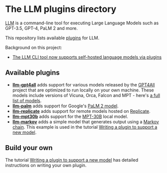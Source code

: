 # The LLM plugins directory

[LLM](https://llm.datasette.io/) is a command-line tool for executing Large Language Models such as GPT-3.5, GPT-4, PaLM 2 and more.

This repository lists available [plugins](https://llm.datasette.io/en/stable/plugins/index.html) for LLM.

Background on this project:

- [The LLM CLI tool now supports self-hosted language models via plugins](https://simonwillison.net/2023/Jul/12/llm/)

## Available plugins

- **[llm-gpt4all](https://github.com/simonw/llm-gpt4all)** adds support for various models released by the [GPT4All](https://gpt4all.io/) project that are optimized to run locally on your own machine. These models include versions of Vicuna, Orca, Falcon and MPT - here's [a full list of models](https://observablehq.com/@simonw/gpt4all-models).
- **[llm-palm](https://github.com/simonw/llm-palm)** adds support for Google's [PaLM 2 model](https://developers.generativeai.google/).
- **[llm-replicate](https://github.com/simonw/llm-replicate)** adds support for remote models hosted on [Replicate](https://replicate.com/).
- **[llm-mpt30b](https://github.com/simonw/llm-mpt30b)** adds support for the [MPT-30B](https://huggingface.co/mosaicml/mpt-30b) local model.
- **[llm-markov](https://github.com/simonw/llm-markov)** adds a simple model that generates output using a [Markov chain](https://en.wikipedia.org/wiki/Markov_chain). This example is used in the tutorial [Writing a plugin to support a new model](https://llm.datasette.io/en/latest/plugins/tutorial-model-plugin.html).

## Build your own

The tutorial [Writing a plugin to support a new model](https://llm.datasette.io/en/stable/plugins/tutorial-model-plugin.html) has detailed instructions on writing your own plugin.
